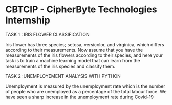 # CBTCIP - CipherByte Technologies Internship
TASK 1 : IRIS FLOWER CLASSIFICATION

Iris flower has three species; setosa, versicolor, and virginica, which differs according to their measurements. Now assume that you have the measurements of the iris flowers according to their species, and here your task is to train a machine learning model that can learn from the measurements of the iris species and classify them.

TASK 2 :UNEMPLOYEMENT ANALYSIS WITH PYTHON

Unemployment is measured by the unemployment rate which is the number of people who are unemployed as a percentage of the total labour force. We have seen a sharp increase in the unemployment rate during Covid-19


